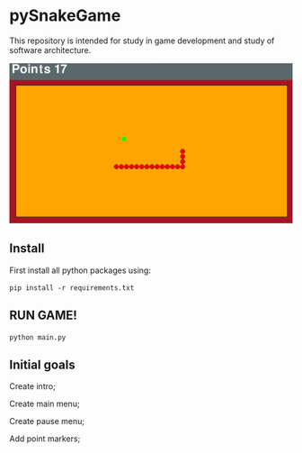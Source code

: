 # pySnakeGame
This repository is intended for study in game development and study of software architecture.

![pySnakeGame in game capture](docs/in_game_capture.jpg)

## Install
First install all python packages using:
````commandline
pip install -r requirements.txt
````

## RUN GAME!
````commandline
python main.py
````

## Initial goals

Create intro;

Create main menu;

Create pause menu;

Add point markers;